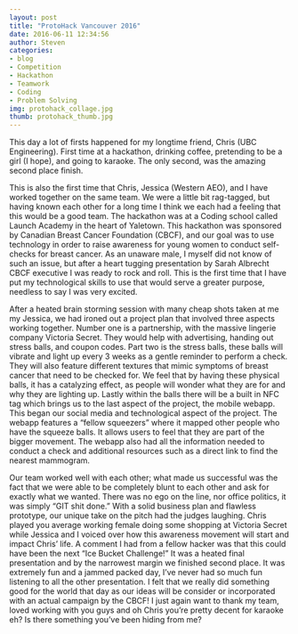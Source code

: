```yaml
---
layout: post          
title: "ProtoHack Vancouver 2016"
date: 2016-06-11 12:34:56
author: Steven
categories:
- blog
- Competition             
- Hackathon
- Teamwork
- Coding
- Problem Solving
img: protohack_collage.jpg       
thumb: protohack_thumb.jpg    
---
```

This day a lot of firsts happened for my longtime friend, Chris (UBC Engineering). First time at a hackathon, drinking coffee, pretending to be a girl (I hope), and going to karaoke. The only second, was the amazing second place finish.  
<!--more-->

This is also the first time that Chris, Jessica (Western AEO), and I have worked together on the same team. We were a little bit rag-tagged, but having known each other for a long time I think we each had a feeling that this would be a good team. The hackathon was at a Coding school called Launch Academy in the heart of Yaletown. This hackathon was sponsored by Canadian Breast Cancer Foundation (CBCF), and our goal was to use technology in order to raise awareness for young women to conduct self-checks for breast cancer. As an unaware male, I myself did not know of such an issue, but after a heart tugging presentation by Sarah Albrecht CBCF executive I was ready to rock and roll. This is the first time that I have put my technological skills to use that would serve a greater purpose, needless to say I was very excited.

After a heated brain storming session with many cheap shots taken at me my Jessica, we had ironed out a project plan that involved three aspects working together. Number one is a partnership, with the massive lingerie company Victoria Secret. They would help with advertising, handing out stress balls, and coupon codes. Part two is the stress balls, these balls will vibrate and light up every 3 weeks as a gentle reminder to perform a check. They will also feature different textures that mimic symptoms of breast cancer that need to be checked for. We feel that by having these physical balls, it has a catalyzing effect, as people will wonder what they are for and why they are lighting up. Lastly within the balls there will be a built in NFC tag which brings us to the last aspect of the project, the mobile webapp. This began our social media and technological aspect of the project. The webapp features a “fellow squeezers” where it mapped other people who have the squeeze balls. It allows users to feel that they are part of the bigger movement. The webapp also had all the information needed to conduct a check and additional resources such as a direct link to find the nearest mammogram.

Our team worked well with each other; what made us successful was the fact that we were able to be completely blunt to each other and ask for exactly what we wanted. There was no ego on the line, nor office politics, it was simply “GIT shit done.” With a solid business plan and flawless prototype, our unique take on the pitch had the judges laughing. Chris played you average working female doing some shopping at Victoria Secret while Jessica and I voiced over how this awareness movement will start and impact Chris’ life. A comment I had from a fellow hacker was that this could have been the next “Ice Bucket Challenge!” It was a heated final presentation and by the narrowest margin we finished second place. It was extremely fun and a jammed packed day, I’ve never had so much fun listening to all the other presentation. I felt that we really did something good for the world that day as our ideas will be consider or incorporated with an actual campaign by the CBCF! I just again want to thank my team, loved working with you guys and oh Chris you’re pretty decent for karaoke eh? Is there something you’ve been hiding from me?
